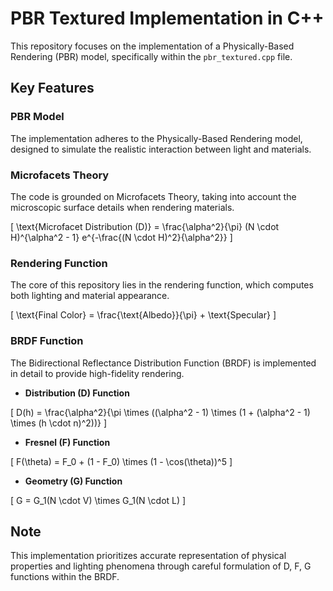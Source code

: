 # PBR Textured Implementation in C++

This repository focuses on the implementation of a Physically-Based Rendering (PBR) model, specifically within the `pbr_textured.cpp` file.

## Key Features

### PBR Model
The implementation adheres to the Physically-Based Rendering model, designed to simulate the realistic interaction between light and materials.

### Microfacets Theory
The code is grounded on Microfacets Theory, taking into account the microscopic surface details when rendering materials.

\[
\text{Microfacet Distribution (D)} = \frac{\alpha^2}{\pi} (N \cdot H)^{\alpha^2 - 1} e^{-\frac{(N \cdot H)^2}{\alpha^2}}
\]

### Rendering Function
The core of this repository lies in the rendering function, which computes both lighting and material appearance.

\[
\text{Final Color} = \frac{\text{Albedo}}{\pi} + \text{Specular}
\]

### BRDF Function
The Bidirectional Reflectance Distribution Function (BRDF) is implemented in detail to provide high-fidelity rendering.

- **Distribution (D) Function**

\[
D(h) = \frac{\alpha^2}{\pi \times ((\alpha^2 - 1) \times (1 + (\alpha^2 - 1) \times (h \cdot n)^2))}
\]

- **Fresnel (F) Function**

\[
F(\theta) = F_0 + (1 - F_0) \times (1 - \cos(\theta))^5
\]

- **Geometry (G) Function**

\[
G = G_1(N \cdot V) \times G_1(N \cdot L)
\]

## Note
This implementation prioritizes accurate representation of physical properties and lighting phenomena through careful formulation of D, F, G functions within the BRDF.

